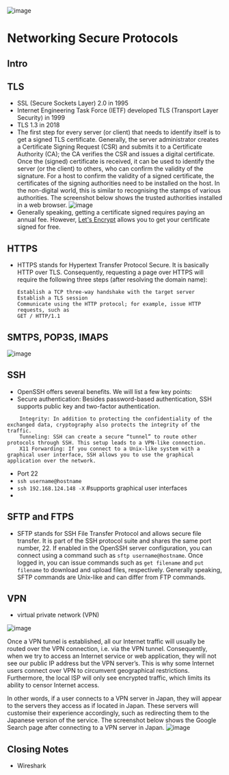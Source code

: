 ![image](https://github.com/user-attachments/assets/f637100c-9f94-4140-937d-f8bff3d0e4ea)
# Networking Secure Protocols
## Intro 
## TLS
- SSL (Secure Sockets Layer) 2.0 in 1995
- Internet Engineering Task Force (IETF) developed TLS (Transport Layer Security) in 1999
- TLS 1.3 in 2018
- The first step for every server (or client) that needs to identify itself is to get a signed TLS certificate. Generally, the server administrator creates a Certificate Signing Request (CSR) and submits it to a Certificate Authority (CA); the CA verifies the CSR and issues a digital certificate. Once the (signed) certificate is received, it can be used to identify the server (or the client) to others, who can confirm the validity of the signature. For a host to confirm the validity of a signed certificate, the certificates of the signing authorities need to be installed on the host. In the non-digital world, this is similar to recognising the stamps of various authorities. The screenshot below shows the trusted authorities installed in a web browser.
![image](https://github.com/user-attachments/assets/97383d6b-bb77-4f26-b66c-939a3ec65b9b)
- Generally speaking, getting a certificate signed requires paying an annual fee. However, 
<a href="https://letsencrypt.org/">Let's Encrypt</a> allows you to get your certificate signed for free.
## HTTPS
- HTTPS stands for Hypertext Transfer Protocol Secure. It is basically HTTP over TLS. Consequently, requesting a page over HTTPS will require the following three steps (after resolving the domain name):

      Establish a TCP three-way handshake with the target server
      Establish a TLS session
      Communicate using the HTTP protocol; for example, issue HTTP requests, such as
      GET / HTTP/1.1

## SMTPS, POP3S, IMAPS
![image](https://github.com/user-attachments/assets/7f57d557-edaf-4225-b55e-429cf38e99e3)

## SSH
- OpenSSH offers several benefits. We will list a few key points:
- Secure authentication: Besides password-based authentication, SSH supports public key and two-factor authentication.
```Confidentiality: OpenSSH provides end-to-end encryption, protecting against eavesdropping. Furthermore, it notifies you of new server keys to protect against man-in-the-middle attacks.
    Integrity: In addition to protecting the confidentiality of the exchanged data, cryptography also protects the integrity of the traffic.
    Tunneling: SSH can create a secure “tunnel” to route other protocols through SSH. This setup leads to a VPN-like connection.
    X11 Forwarding: If you connect to a Unix-like system with a graphical user interface, SSH allows you to use the graphical application over the network.
```
- Port 22
- ```ssh username@hostname```
- ```ssh 192.168.124.148 -X``` #supports graphical user interfaces
- 
## SFTP and FTPS
- SFTP stands for SSH File Transfer Protocol and allows secure file transfer. It is part of the SSH protocol suite and shares the same port number, 22. If enabled in the OpenSSH server configuration, you can connect using a command such as ```sftp username@hostname```. Once logged in, you can issue commands such as ```get filename``` and ```put filename``` to download and upload files, respectively. Generally speaking, SFTP commands are Unix-like and can differ from FTP commands.
## VPN
- virtual private network (VPN)
  
![image](https://github.com/user-attachments/assets/b19b2f24-d730-4131-9a3a-6019fad7306b)

Once a VPN tunnel is established, all our Internet traffic will usually be routed over the VPN connection, i.e. via the VPN tunnel. Consequently, when we try to access an Internet service or web application, they will not see our public IP address but the VPN server’s. This is why some Internet users connect over VPN to circumvent geographical restrictions. Furthermore, the local ISP will only see encrypted traffic, which limits its ability to censor Internet access.

In other words, if a user connects to a VPN server in Japan, they will appear to the servers they access as if located in Japan. These servers will customise their experience accordingly, such as redirecting them to the Japanese version of the service. The screenshot below shows the Google Search page after connecting to a VPN server in Japan.
![image](https://github.com/user-attachments/assets/3306469b-f085-4140-9504-e25892436040)


## Closing Notes
- Wireshark

